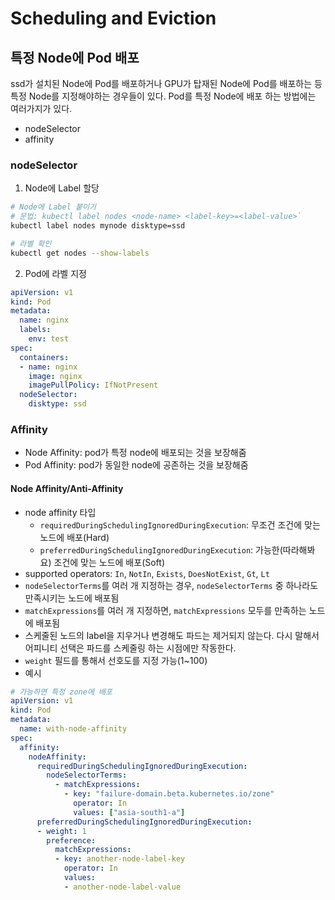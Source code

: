 # Scheduling and Eviction

## 특정 Node에 Pod 배포
ssd가 설치된 Node에 Pod를 배포하거나 GPU가 탑재된 Node에 Pod를 배포하는 등 특정 Node를 지정해야하는 경우들이 있다.
Pod를 특정 Node에 배포 하는 방법에는 여러가지가 있다.
* nodeSelector
* affinity

### nodeSelector
1. Node에 Label 할당
```bash
# Node에 Label 붙이기
# 문법: kubectl label nodes <node-name> <label-key>=<label-value>`
kubectl label nodes mynode disktype=ssd

# 라벨 확인
kubectl get nodes --show-labels
```
2. Pod에 라벨 지정
```yaml
apiVersion: v1
kind: Pod
metadata:
  name: nginx
  labels:
    env: test
spec:
  containers:
  - name: nginx
    image: nginx
    imagePullPolicy: IfNotPresent
  nodeSelector:
    disktype: ssd
```

### Affinity 
* Node Affinity: pod가 특정 node에 배포되는 것을 보장해줌
* Pod Affinity: pod가 동일한 node에 공존하는 것을 보장해줌

#### Node Affinity/Anti-Affinity 
* node affinity 타입
    * `requiredDuringSchedulingIgnoredDuringExecution`: 무조건 조건에 맞는 노드에 배포(Hard)
    * `preferredDuringSchedulingIgnoredDuringExecution`: 가능한(따라해봐요) 조건에 맞는 노드에 배포(Soft)
* supported operators: `In`, `NotIn`, `Exists`, `DoesNotExist`, `Gt`, `Lt`
* `nodeSelectorTerms`를 여러 개 지정하는 경우, `nodeSelectorTerms` 중 하나라도 만족시키는 노드에 배포됨
* `matchExpressions`를 여러 개 지정하면, `matchExpressions` 모두를 만족하는 노드에 배포됨
* 스케줄된 노드의 label을 지우거나 변경해도 파드는 제거되지 않는다. 다시 말해서 어피니티 선택은 파드를 스케줄링 하는 시점에만 작동한다.
* `weight` 필드를 통해서 선호도를 지정 가능(1~100)
* 예시
```yaml
# 가능하면 특정 zone에 배포
apiVersion: v1
kind: Pod
metadata:
  name: with-node-affinity
spec:
  affinity:
    nodeAffinity:
      requiredDuringSchedulingIgnoredDuringExecution:
        nodeSelectorTerms:
          - matchExpressions:
            - key: "failure-domain.beta.kubernetes.io/zone"
              operator: In
              values: ["asia-south1-a"]
      preferredDuringSchedulingIgnoredDuringExecution:
      - weight: 1
        preference:
          matchExpressions:
          - key: another-node-label-key
            operator: In
            values:
            - another-node-label-value
```


